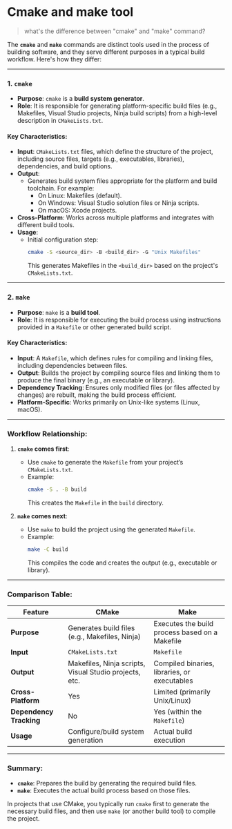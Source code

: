 # Cmake and make tool #

> what's the difference between "cmake" and "make" command?

The **`cmake`** and **`make`** commands are distinct tools used in the process of building software, and they serve different purposes in a typical build workflow. Here's how they differ:

---

### **1. `cmake`**
- **Purpose**: `cmake` is a **build system generator**.
- **Role**: It is responsible for generating platform-specific build files (e.g., Makefiles, Visual Studio projects, Ninja build scripts) from a high-level description in `CMakeLists.txt`.

#### Key Characteristics:
- **Input**: `CMakeLists.txt` files, which define the structure of the project, including source files, targets (e.g., executables, libraries), dependencies, and build options.
- **Output**: 
  - Generates build system files appropriate for the platform and build toolchain. For example:
    - On Linux: Makefiles (default).
    - On Windows: Visual Studio solution files or Ninja scripts.
    - On macOS: Xcode projects.
- **Cross-Platform**: Works across multiple platforms and integrates with different build tools.
- **Usage**:
  - Initial configuration step:
    ```bash
    cmake -S <source_dir> -B <build_dir> -G "Unix Makefiles"
    ```
    This generates Makefiles in the `<build_dir>` based on the project's `CMakeLists.txt`.

---

### **2. `make`**
- **Purpose**: `make` is a **build tool**.
- **Role**: It is responsible for executing the build process using instructions provided in a `Makefile` or other generated build script.

#### Key Characteristics:
- **Input**: A `Makefile`, which defines rules for compiling and linking files, including dependencies between files.
- **Output**: Builds the project by compiling source files and linking them to produce the final binary (e.g., an executable or library).
- **Dependency Tracking**: Ensures only modified files (or files affected by changes) are rebuilt, making the build process efficient.
- **Platform-Specific**: Works primarily on Unix-like systems (Linux, macOS).

---

### **Workflow Relationship**:
1. **`cmake` comes first**:
   - Use `cmake` to generate the `Makefile` from your project’s `CMakeLists.txt`.
   - Example:
     ```bash
     cmake -S . -B build
     ```
     This creates the `Makefile` in the `build` directory.

2. **`make` comes next**:
   - Use `make` to build the project using the generated `Makefile`.
   - Example:
     ```bash
     make -C build
     ```
     This compiles the code and creates the output (e.g., executable or library).

---

### **Comparison Table**:

| **Feature**            | **CMake**                           | **Make**                       |
|-------------------------|-------------------------------------|--------------------------------|
| **Purpose**            | Generates build files (e.g., Makefiles, Ninja) | Executes the build process based on a Makefile |
| **Input**              | `CMakeLists.txt`                   | `Makefile`                    |
| **Output**             | Makefiles, Ninja scripts, Visual Studio projects, etc. | Compiled binaries, libraries, or executables |
| **Cross-Platform**     | Yes                                | Limited (primarily Unix/Linux) |
| **Dependency Tracking**| No                                 | Yes (within the `Makefile`)    |
| **Usage**              | Configure/build system generation  | Actual build execution         |

---

### **Summary**:
- **`cmake`**: Prepares the build by generating the required build files.
- **`make`**: Executes the actual build process based on those files.

In projects that use CMake, you typically run `cmake` first to generate the necessary build files, and then use `make` (or another build tool) to compile the project.
